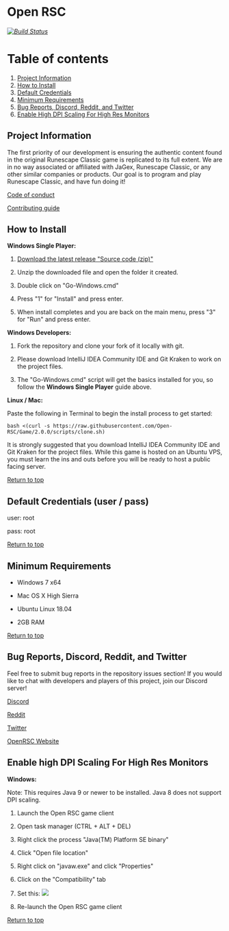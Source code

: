 # Open RSC
###### [![Build Status](https://travis-ci.org/Open-RSC/Game.svg?branch=2.0.0)](https://travis-ci.org/Open-RSC/Game)

# Table of contents <a name="top"></a>
1. [Project Information](#general)
2. [How to Install](#install)
3. [Default Credentials](#credentials)
4. [Minimum Requirements](#requirements)
5. [Bug Reports, Discord, Reddit, and Twitter](#bugs)
6. [Enable High DPI Scaling For High Res Monitors](#dpi)

## Project Information<a name="general"></a>
The first priority of our development is ensuring the authentic content found in the original Runescape Classic game is replicated to its full extent. We are in no way associated or affiliated with JaGex, Runescape Classic, or any other similar companies or products. Our goal is to program and play Runescape Classic, and have fun doing it!

<a href="https://github.com/Open-RSC/Game/blob/2.0.0/CODE_OF_CONDUCT.md">Code of conduct</a>

<a href="https://github.com/Open-RSC/Game/blob/2.0.0/CONTRIBUTING.md">Contributing guide</a>


## How to Install<a name="install"></a>
<b>Windows Single Player:</b>

1. <a href="https://github.com/Open-RSC/Game/releases">Download the latest release "Source code (zip)"</a>

2. Unzip the downloaded file and open the folder it created.

3. Double click on "Go-Windows.cmd"

4. Press "1" for "Install" and press enter.

5. When install completes and you are back on the main menu, press "3" for "Run" and press enter.


<b>Windows Developers:</b>

1. Fork the repository and clone your fork of it locally with git.

2. Please download IntelliJ IDEA Community IDE and Git Kraken to work on the project files.

3. The "Go-Windows.cmd" script will get the basics installed for you, so follow the <b>Windows Single Player</b> guide above. 


<b>Linux / Mac:</b>

Paste the following in Terminal to begin the install process to get started:

```
bash <(curl -s https://raw.githubusercontent.com/Open-RSC/Game/2.0.0/scripts/clone.sh)
```

It is strongly suggested that you download IntelliJ IDEA Community IDE and Git Kraken for the project files. While this game is hosted on an Ubuntu VPS, you must learn the ins and outs before you will be ready to host a public facing server. 


[Return to top](#top)


## Default Credentials (user / pass)<a name="credentials"></a>

user: root

pass: root

[Return to top](#top)


## Minimum Requirements<a name="requirements"></a>

* Windows 7 x64

* Mac OS X High Sierra

* Ubuntu Linux 18.04

* 2GB RAM

[Return to top](#top)


## Bug Reports, Discord, Reddit, and Twitter<a name="bugs"></a>
Feel free to submit bug reports in the repository issues section! If you would like to chat with developers and players of this project, join our Discord server!

<a href="https://discordapp.com/invite/94vVKND">Discord</a>

<a href="https://www.reddit.com/r/openrsc">Reddit</a>

<a href="https://twitter.com/openrsc">Twitter</a>

<a href="https://openrsc.com">OpenRSC Website</a>


## Enable high DPI Scaling For High Res Monitors<a name="dpi"></a>

<b>Windows:</b>

Note: This requires Java 9 or newer to be installed. Java 8 does not support DPI scaling.

1. Launch the Open RSC game client

2. Open task manager (CTRL + ALT + DEL)

3. Right click the process "Java(TM) Platform SE binary"

4. Click "Open file location"

5. Right click on "javaw.exe" and click "Properties"

6. Click on the "Compatibility" tab

7. Set this: <img src="https://i.imgur.com/5gJqSMr.png"/>

8. Re-launch the Open RSC game client

[Return to top](#top)
